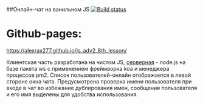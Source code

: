##Онлайн-чат на ванильном JS
[![Build status](https://ci.appveyor.com/api/projects/status/0ku9742hh80cskr2?svg=true)](https://ci.appveyor.com/project/AlexRax277/js-adv2-8th-lesson)

# Github-pages:
https://alexrax277.github.io/js_adv2_8th_lesson/

Клиентская часть разработана на чистом JS, [серверная](https://github.com/AlexRax277/websocket-serv-nodejs) - node.js на базе пакета ws с применением фреймворка koa и менеджера процессов pm2. Список пользователей-онлайн отображается в левой стороне окна чата. Предусмотрена проверка имени пользователя при входе в чат во избежание дублирования имен, сообщения пользователя и его имя выделены для удобства использования.

